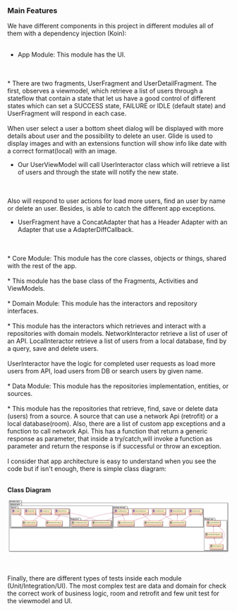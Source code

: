 ### Main Features
We have different components in this project in different modules all of them with a dependency injection (Koin):
  </br>
  </br>
* App Module: This module has the UI.
 </br>
  </br>
  * There are two fragments, UserFragment and UserDetailFragment.
  The first, observes a viewmodel, which retrieve a list of users through a stateflow that contain a state that let us have a good control of different states which can set a SUCCESS state, FAILURE or IDLE (default state) and UserFragment will respond in each case.
  </br>
  </br>
  When user select a user a bottom sheet dialog will be displayed with more details about user and the possibility to delete an user.
  Glide is used to display images and with an extensions function will show info like date with a correct format(local) with an image.

  * Our UserViewModel will call UserInteractor class which will retrieve a list of users and through the state will notify the new state.
  </br>
  </br>
  Also will respond to user actions for load more users, find an user by name or delete an user.
  Besides, is able to catch the different app exceptions.

  * UserFragment have a ConcatAdapter that has a Header Adapter with an Adapter that use a AdapterDiffCallback.
  </br>
  </br>
* Core Module: This module has the core classes, objects or things, shared with the rest of the app.
 </br>
  </br>
  * This module has the base class of the Fragments, Activities and ViewModels.
  </br>
  </br>
* Domain Module: This module has the interactors and repository interfaces.
 </br>
</br>
  * This module has the interactors which retrieves and interact with a repositories with domain models.
  NetworkInteractor retrieve a list of user of an API.
  LocalInteractor retrieve a list of users from a local database, find by a query, save and delete users.
  </br>
  </br>
  UserInteractor have the logic for completed user requests as load more users from API, load users from DB or search users by given name.
  </br>
  </br>
* Data Module: This module has the repositories implementation, entities, or sources.
 </br>
</br>
  * This module has the repositories that retrieve, find, save or delete data (users) from a source.
  A source that can use a network Api (retrofit) or a local database(room).
  Also, there are a list of custom app exceptions and a function to call network Api. This has a function that return a generic response as parameter, that inside a try/catch,will invoke a function as parameter and return the response is if successful or throw an exception.

</br>
</br>
I consider that app architecture is easy to understand when you see the code but if isn't enough, there is simple class diagram:
</br>
</br>

**Class Diagram**


![alt text](diagram/plantuml.svg)

</br>
</br>
Finally, there are different types of tests inside each module (Unit/Integration/UI). The most complex test are data and domain for check the correct work of business logic, room and retrofit and few unit test for the viewmodel and UI.